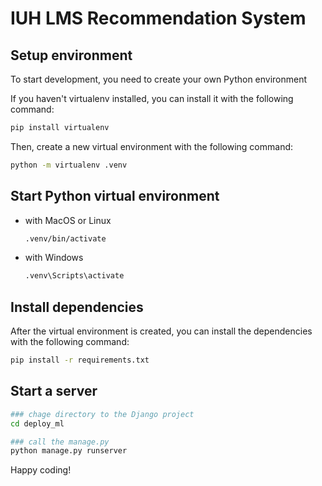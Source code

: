 # IUH LMS Recommendation System

## Setup environment

To start development, you need to create your own Python environment

If you haven't virtualenv installed, you can install it with the following command:

```bash
pip install virtualenv
```

Then, create a new virtual environment with the following command:

```bash
python -m virtualenv .venv
```

## Start Python virtual environment

- with MacOS or Linux

    ```bash
    .venv/bin/activate
    ```

- with Windows

    ```bash
    .venv\Scripts\activate
    ```

## Install dependencies

After the virtual environment is created, you can install the dependencies with the following command:

```bash
pip install -r requirements.txt
```

## Start a server

```bash
### chage directory to the Django project
cd deploy_ml

### call the manage.py
python manage.py runserver
```

Happy coding!
